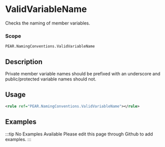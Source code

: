 # ValidVariableName

Checks the naming of member variables.

### Scope

`PEAR.NamingConventions.ValidVariableName`

## Description

Private member variable names should be prefixed with an underscore and public/protected variable names should not.

## Usage

```xml
<rule ref="PEAR.NamingConventions.ValidVariableName"></rule>
```

## Examples

:::tip No Examples Available
Please edit this page through Github to add examples.
:::